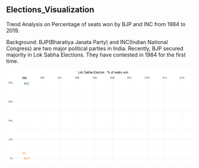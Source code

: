 ## Elections_Visualization

Trend Analysis on Percentage of seats won by BJP and INC  from 1984 to 2019.

Background: BJP(Bharatiya Janata Party) and INC(Indian National Congress) are two major political parties in India. Recently, BJP secured majority in Lok Sabha Elections. They have contested in 1984 for the first time.

![](election.gif)
